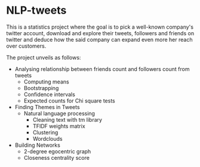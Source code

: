 # NLP-tweets
This is a statistics project where the goal is to pick a well-known company's twitter account, download and explore their tweets, followers and friends on twitter and deduce how the said company can expand even more her reach over customers.

The project unveils as follows:
- Analysing relationship between friends count and followers count from tweets 
    - Computing means 
    - Bootstrapping
    - Confidence intervals
    - Expected counts for Chi square tests
- Finding Themes in Tweets 
    - Natural language processing
        - Cleaning text with tm library
        - TFIDF weights matrix
        - Clustering
        - Wordclouds
- Building Networks 
    - 2-degree egocentric graph 
    - Closeness centrality score 
